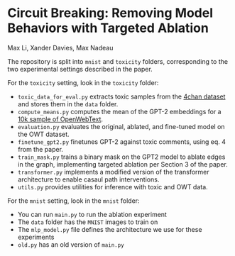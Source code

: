 # Circuit Breaking: Removing Model Behaviors with Targeted Ablation
Max Li, Xander Davies, Max Nadeau

The repository is split into `mnist` and `toxicity` folders, corresponding to the two experimental settings described in the paper.

For the `toxicity` setting, look in the `toxicity` folder:
- `toxic_data_for_eval.py` extracts toxic samples from the [4chan dataset](https://arxiv.org/abs/2001.07487) and stores them in the `data` folder. 
- `compute_means.py` computes the mean of the GPT-2 embeddings for a [10k sample of OpenWebText](https://huggingface.co/datasets/NeelNanda/pile-10k).
- `evaluation.py` evaluates the original, ablated, and fine-tuned model on the OWT dataset.
- `finetune_gpt2.py` finetunes GPT-2 against toxic comments, using eq. 4 from the paper.
- `train_mask.py` trains a binary mask on the GPT2 model to ablate edges in the graph, implementing targeted ablation per Section 3 of the paper.
- `transformer.py` implements a modified version of the transformer architecture to enable casaul path
interventions.
- `utils.py` provides utilities for inference with toxic and OWT data.

For the `mnist` setting, look in the `mnist` folder:
- You can run `main.py` to run the ablation experiment
- The `data` folder has the `MNIST` images to train on
- The `mlp_model.py` file defines the architecture we use for these experiments
- `old.py` has an old version of `main.py`
